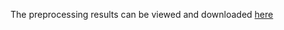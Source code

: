 The preprocessing results can be viewed and downloaded [here](https://drive.google.com/drive/folders/1cMoWUdekmko0gsecb8z-oA6ty3Y-sBmP?usp=drive_link)
